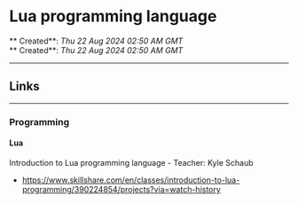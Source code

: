 # Lua programming language  

** Created**: *Thu 22 Aug 2024 02:50 AM GMT*  
** Created**: *Thu 22 Aug 2024 02:50 AM GMT*  

-----

## Links  

----

### Programming  

#### Lua  

Introduction to Lua programming language - Teacher: Kyle Schaub   
- https://www.skillshare.com/en/classes/introduction-to-lua-programming/390224854/projects?via=watch-history  
